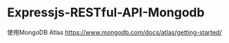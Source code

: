 # Expressjs-RESTful-API-Mongodb

使用MongoDB Atlas https://www.mongodb.com/docs/atlas/getting-started/
